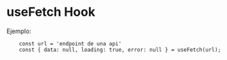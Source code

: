 # useFetch Hook

Ejemplo:
```
    const url = 'endpoint de una api'
    const { data: null, loading: true, error: null } = useFetch(url);
```